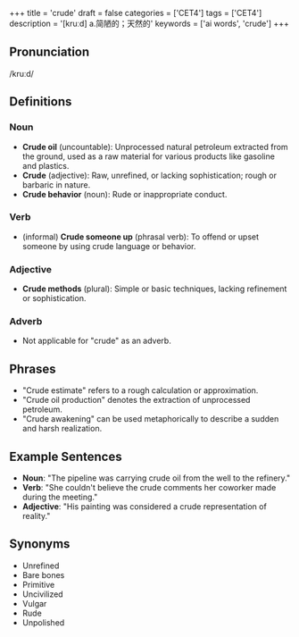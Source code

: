 +++
title = 'crude'
draft = false
categories = ['CET4']
tags = ['CET4']
description = '[kruːd] a.简陋的；天然的'
keywords = ['ai words', 'crude']
+++

## Pronunciation
/kruːd/

## Definitions
### Noun
- **Crude oil** (uncountable): Unprocessed natural petroleum extracted from the ground, used as a raw material for various products like gasoline and plastics.
- **Crude** (adjective): Raw, unrefined, or lacking sophistication; rough or barbaric in nature.
- **Crude behavior** (noun): Rude or inappropriate conduct.

### Verb
- (informal) **Crude someone up** (phrasal verb): To offend or upset someone by using crude language or behavior.

### Adjective
- **Crude methods** (plural): Simple or basic techniques, lacking refinement or sophistication.

### Adverb
- Not applicable for "crude" as an adverb.

## Phrases
- "Crude estimate" refers to a rough calculation or approximation.
- "Crude oil production" denotes the extraction of unprocessed petroleum.
- "Crude awakening" can be used metaphorically to describe a sudden and harsh realization.

## Example Sentences
- **Noun**: "The pipeline was carrying crude oil from the well to the refinery."
- **Verb**: "She couldn't believe the crude comments her coworker made during the meeting."
- **Adjective**: "His painting was considered a crude representation of reality."

## Synonyms
- Unrefined
- Bare bones
- Primitive
- Uncivilized
- Vulgar
- Rude
- Unpolished
